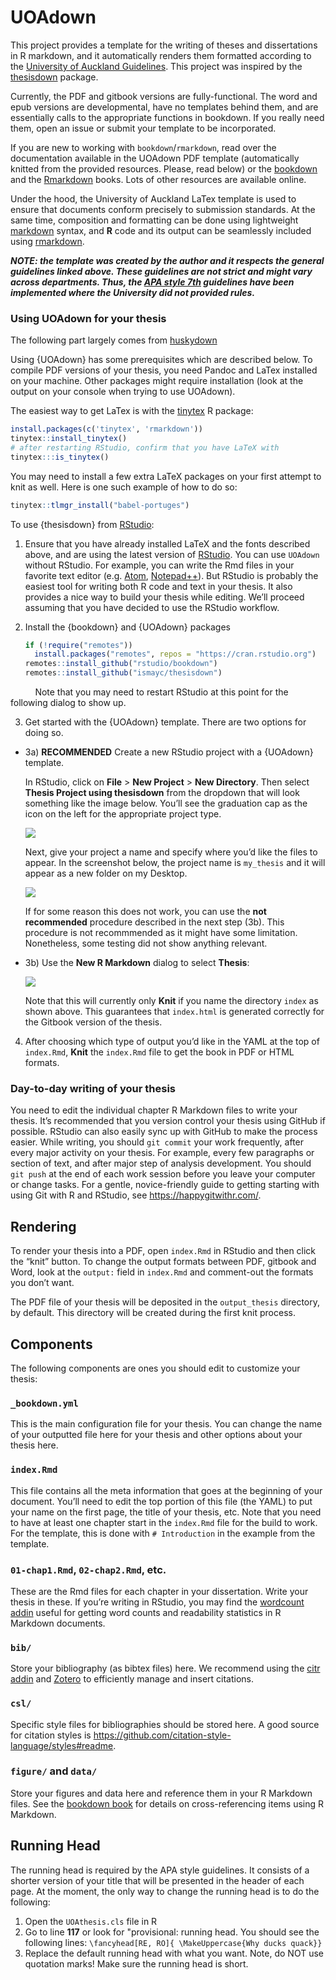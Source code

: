 
# UOAdown 

This project provides a template for the writing of theses and dissertations in
R markdown, and it automatically renders them formatted according to the 
[University of Auckland Guidelines](https://www.auckland.ac.nz/en/about-us/about-the-university/policy-hub/research-innovation/doctoral-study/undertaking-research/doctoral-thesis-policy-procedures.html). This project was 
inspired by the [thesisdown](https://github.com/ismayc/thesisdown) package.


Currently, the PDF and gitbook versions are fully-functional. The word
and epub versions are developmental, have no templates behind them, and
are essentially calls to the appropriate functions in bookdown. If you really 
need them, open an issue or submit your template to be incorporated.


If you are new to working with `bookdown`/`rmarkdown`, read over
the documentation available in the UOAdown PDF template (automatically knitted
from the provided resources. Please, read below) or the [bookdown](https://bookdown.org/yihui/bookdown/)
and the [Rmarkdown](https://bookdown.org/yihui/rmarkdown/) books. Lots of other
resources are available online. 


Under the hood, the University of Auckland LaTex template is used to ensure that
documents conform precisely to submission standards. At the same time,
composition and formatting can be done using lightweight
[markdown](https://rmarkdown.rstudio.com/authoring_basics.html) syntax,
and **R** code and its output can be seamlessly included using
[rmarkdown](https://rmarkdown.rstudio.com).

***NOTE: the template was created by the author and it respects the general 
guidelines linked above. These guidelines are not strict and might vary across
departments. Thus, the [APA style 7th](https://apastyle.apa.org/) guidelines 
have been implemented where the University did not provided rules.***


### Using UOAdown for your thesis
The following part largely comes from [huskydown](https://github.com/benmarwick/huskydown)

Using {UOAdown} has some prerequisites which are described below. To compile PDF
versions of your thesis, you need Pandoc and LaTex installed on your machine. 
Other packages might require installation (look at the output on your console when
trying to use UOAdown). 

The easiest way to get LaTex is with the [tinytex](https://yihui.name/tinytex/) R package:

``` r
install.packages(c('tinytex', 'rmarkdown'))
tinytex::install_tinytex()
# after restarting RStudio, confirm that you have LaTeX with
tinytex:::is_tinytex()
```

You may need to install a few extra LaTeX packages on your first attempt
to knit as well. Here is one such example of how to do so:

``` r
tinytex::tlmgr_install("babel-portuges")
```

To use {thesisdown} from
[RStudio](https://www.rstudio.com/products/rstudio/download/):

1.  Ensure that you have already installed LaTeX and the fonts described
    above, and are using the latest version of
    [RStudio](https://www.rstudio.com/products/rstudio/download/). You
    can use `UOAdown` without RStudio. For example, you can write the
    Rmd files in your favorite text editor
    (e.g. [Atom](https://atom.io/),
    [Notepad++](https://notepad-plus-plus.org/)). But RStudio is
    probably the easiest tool for writing both R code and text in your
    thesis. It also provides a nice way to build your thesis while
    editing. We’ll proceed assuming that you have decided to use the
    RStudio workflow.

2.  Install the {bookdown} and {UOAdown} packages

    ``` r
    if (!require("remotes")) 
      install.packages("remotes", repos = "https://cran.rstudio.org")
    remotes::install_github("rstudio/bookdown")
    remotes::install_github("ismayc/thesisdown")
    ```

          Note that you may need to restart RStudio at this point for
the following dialog to show up.

3.  Get started with the {UOAdown} template. There are two options
    for doing so.

-   3a) **RECOMMENDED** Create a new RStudio project with a {UOAdown}
    template.

    In RStudio, click on **File** > **New Project** > **New Directory**.
    Then select **Thesis Project using thesisdown** from the dropdown
    that will look something like the image below. You’ll see the
    graduation cap as the icon on the left for the appropriate project
    type.

    ![](https://raw.githubusercontent.com/ismayc/thesisdown/master/docs/reference/figures/thesis_proj.png)

    Next, give your project a name and specify where you’d like the
    files to appear. In the screenshot below, the project name is
    `my_thesis` and it will appear as a new folder on my Desktop.

    ![](https://raw.githubusercontent.com/ismayc/thesisdown/master/docs/reference/figures/thesis_proj_name.png)

    If for some reason this does not work, you can use the **not recommended** 
    procedure described in the next step (3b). This procedure is not recommmended
    as it might have some limitation. Nonetheless, some testing did not show
    anything relevant.

-   3b) Use the **New R Markdown** dialog to select **Thesis**:

    ![](https://raw.githubusercontent.com/ismayc/thesisdown/master/docs/reference/figures/thesis_rmd.png)

    Note that this will currently only **Knit** if you name the
    directory `index` as shown above. This guarantees that `index.html`
    is generated correctly for the Gitbook version of the thesis.

4.  After choosing which type of output you’d like in the YAML at the
    top of `index.Rmd`, **Knit** the `index.Rmd` file to get the book in
    PDF or HTML formats.

### Day-to-day writing of your thesis

You need to edit the individual chapter R Markdown files to write your
thesis. It’s recommended that you version control your thesis using
GitHub if possible. RStudio can also easily sync up with GitHub to make
the process easier. While writing, you should `git commit` your work
frequently, after every major activity on your thesis. For example,
every few paragraphs or section of text, and after major step of
analysis development. You should `git push` at the end of each work
session before you leave your computer or change tasks. For a gentle,
novice-friendly guide to getting starting with using Git with R and
RStudio, see <https://happygitwithr.com/>.

## Rendering

To render your thesis into a PDF, open `index.Rmd` in RStudio and then
click the “knit” button. To change the output formats between PDF,
gitbook and Word, look at the `output:` field in `index.Rmd` and
comment-out the formats you don’t want.

The PDF file of your thesis will be deposited in the `output_thesis` directory,
by default. This directory will be created during the first knit process.

## Components

The following components are ones you should edit to customize your
thesis:

### `_bookdown.yml`

This is the main configuration file for your thesis. You can change the
name of your outputted file here for your thesis and other options about
your thesis here.

### `index.Rmd`

This file contains all the meta information that goes at the beginning
of your document. You’ll need to edit the top portion of this file (the
YAML) to put your name on the first page, the title of your thesis, etc.
Note that you need to have at least one chapter start in the `index.Rmd`
file for the build to work. For the template, this is done with
`# Introduction` in the example from the template.

### `01-chap1.Rmd`, `02-chap2.Rmd`, etc.

These are the Rmd files for each chapter in your dissertation. Write
your thesis in these. If you’re writing in RStudio, you may find the
[wordcount addin](https://github.com/benmarwick/wordcountaddin) useful
for getting word counts and readability statistics in R Markdown
documents.

### `bib/`

Store your bibliography (as bibtex files) here. We recommend using the
[citr addin](https://github.com/crsh/citr) and
[Zotero](https://www.zotero.org/) to efficiently manage and insert
citations.

### `csl/`

Specific style files for bibliographies should be stored here. A good
source for citation styles is
<https://github.com/citation-style-language/styles#readme>.

### `figure/` and `data/`

Store your figures and data here and reference them in your R Markdown
files. See the [bookdown book](https://bookdown.org/yihui/bookdown/) for
details on cross-referencing items using R Markdown.

## Running Head
The running head is required by the APA style guidelines. It consists of a 
shorter version of your title that will be presented in the header of each page.
At the moment, the only way to change the running head is to do the following:

1. Open the `UOAthesis.cls` file in R
2. Go to line **117** or look for "provisional: running head. You should see 
the following lines: `\fancyhead[RE, RO]{ \MakeUppercase{Why ducks quack}}`
3. Replace the default running head with what you want. Note, do NOT use quotation marks!
Make sure the running head is short. 
